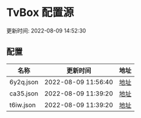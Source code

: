 
# TvBox 配置源

更新时间: 2022-08-09 14:52:30


## 配置

|   名称  | 更新时间  |地址  |
|  ----  | ----  |----  |
|  6y2q.json | 2022-08-09 11:56:40 |[地址](https://box.okeybox.top/tv/6y2q.json) |
|  ca35.json | 2022-08-09 11:39:20 |[地址](https://box.okeybox.top/tv/ca35.json) |
|  t6iw.json | 2022-08-09 11:39:20 |[地址](https://box.okeybox.top/tv/t6iw.json) |
  
    